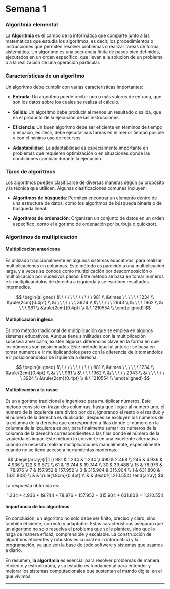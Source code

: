 # Semana 1
### Algoritmia elemental

La **Algoritmia** es el campo de la informática que comparte junto a las matemáticas que estudia los algoritmos, es decir, los procedimientos o instrucciones que permiten resolver problemas o realizar tareas de forma sistemática. Un algoritmo es una secuencia finita de pasos bien definidos, ejecutados en un orden específico, que llevan a la solución de un problema o a la realización de una operación particular.

### Características de un algoritmo

Un algoritmo debe cumplir con varias características importantes:
    
-   **Entrada**: Un algoritmo puede recibir uno o más valores de entrada, que son los datos sobre los cuales se realiza el cálculo.
    
-   **Salida**: Un algoritmo debe producir al menos un resultado o salida, que es el producto de la ejecución de las instrucciones.
    
-   **Eficiencia**: Un buen algoritmo debe ser eficiente en términos de tiempo y espacio, es decir, debe ejecutar sus tareas en el menor tiempo posible y con el mínimo uso de recursos.

-   **Adaptabilidad**: La adaptabilidad es especialmente importante en problemas que requieren optimización o en situaciones donde las condiciones cambian durante la ejecución.

### Tipos de algoritmos

Los algoritmos pueden clasificarse de diversas maneras según su propósito y la técnica que utilicen. Algunas clasificaciones comunes incluyen:

-   **Algoritmos de búsqueda**: Permiten encontrar un elemento dentro de una estructura de datos, como los algoritmos de búsqueda binaria o de búsqueda lineal.
    
-   **Algoritmos de ordenación**: Organizan un conjunto de datos en un orden específico, como el algoritmo de ordenación por burbuja o quicksort.

### Algoritmos de multiplicación

#### Multiplicación americana
Es utilizado tradicionalmente en algunos sistemas educativos, para realizar multiplicaciones en columnas. Este método es parecido a una multiplicacion larga, y a veces se conoce como multiplicación por descomposición o multiplicación por sucesivos pasos. Este método se basa en tomar numeros e ir multiplicandolos de derecha a izquierda y se escriben resultados intermedios.

$$
\begin{aligned}
&\ \ \ \ \ \ \ \ \ \ \ \ 981 \\
&\times \ \ \ \ \ \ 1234 \\
&\rule{2cm}{0.4pt} \\
&\ \ \ \ \ \ \ \ 3924 \\
&\ \ \ \ \ \ 2943 \\
&\ \ \ \ 1962 \\
&\ \ \ \  981 \\
&\rule{2cm}{0.4pt} \\
& \ 1210554 \\
\end{aligned}
$$

#### Multiplicación inglesa 

Es otro método tradicional de multiplicación que se emplea en algunos sistemas educativos. Aunque tiene similitudes con la multiplicación sucesiva americana, existen algunas diferencias clave en la forma en que los números son posicionados. Este método igual al anterior se basa en tomar numeros e ir multiplicandolos pero con la diferencia de ir tomandolos e ir posicionandolos de izquierda a derecha.

$$
\begin{aligned}
&\ \ \ \ \ \ \ \ \ \ \ \ 981 \\
&\times \ \ \ \ \ \ 1234 \\
&\rule{2cm}{0.4pt} \\
&\ \ \ \  981 \\
&\ \ \ \ 1962 \\
&\ \ \ \ \ \ 2943 \\
&\ \ \ \ \ \ \ \  3924 \\
&\rule{2cm}{0.4pt} \\
& \ 1210554 \\
\end{aligned}
$$

#### Multiplicación a la russe

Es un algoritmo tradicional e ingenioso para multiplicar números. Este metodo consiste en trazar dos columnas, hasta que llegue al numero uno, el numero de la izquierda sera divido por dos, ignorando el resto o el residuo y el numero de la derecha es duplicado, despues se excluyen los números de la columna de la derecha que corresponden a filas donde el número en la columna de la izquierda es par, para finalmente sumar  los números de la columna de la derecha correspondientes a las filas donde el número de la izquierda es impar. Este método lo convierte en una excelente alternativa cuando se necesita realizar multiplicaciones manualmente, especialmente cuando no se tiene acceso a herramientas modernas.

$$
\begin{array}{r|r|r}
981 	& 1.234  	& 1.234 	\\
490 	& 2.468 			\\
245 	& 4.936  	& 4.936 	\\
122 	& 9.872       			\\
61  	& 19.744   	& 19.744	\\
30  	& 39.488 	  		\\
15  	& 78.976   	& 78.976  	\\
7   	& 157.952 	& 157.952	\\
3   	& 315.904  	& 315.904 	\\
1   	& 631.808   	& {631.808}   	\\
      	&     		& \rule{1.8cm}{0.4pt} \\
      	&    	  	& \textbf{1.210.554}
\end{array}
$$

La respuesta obtenida es:

$$
\ 1.234 + 4.936 + 19.744 + 78.976 + 157.952 + 315.904 + 631.808 = 1.210.554 \
$$

#### Importancia de los algoritmos

En conclusión, un algoritmo no solo debe ser finito, preciso y claro, sino también eficiente, correcto y adaptable. Estas características aseguran que un algoritmo no solo resuelva el problema que se le plantee, sino que lo haga de manera eficaz, comprensible y escalable. La construcción de algoritmos eficientes y robustos es crucial en la informática y la programación, ya que son la base de todo software y sistemas que usamos a diario.

En resumen, **la algoritmia** es esencial para resolver problemas de manera eficiente y estructurada, y su estudio es fundamental para entender y mejorar los sistemas computacionales que sustentan el mundo digital en el que vivimos.

---
